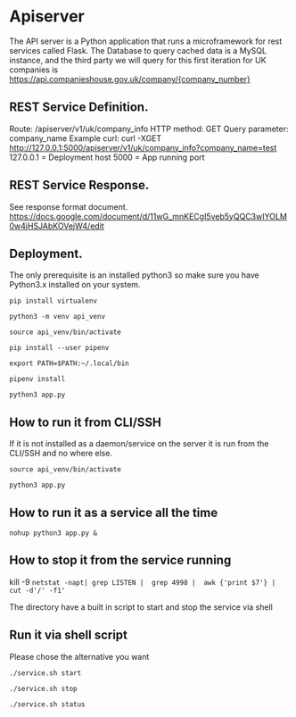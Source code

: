 # Apiserver

The API server is a Python application that runs a microframework for rest services called Flask.
The Database to query cached data is a MySQL instance, and the third party we will query for this first iteration for UK companies is https://api.companieshouse.gov.uk/company/{company_number}

## REST Service Definition.

Route: /apiserver/v1/uk/company_info
HTTP method: GET
Query parameter: company_name
Example curl:
curl -XGET http://127.0.0.1:5000/apiserver/v1/uk/company_info?company_name=test
127.0.0.1 = Deployment host
5000 = App running port

## REST Service Response.

See response format document.
https://docs.google.com/document/d/11wG_mnKECgI5veb5yQQC3wIYOLM0w4jHSJAbKOVejW4/edit


## Deployment.
The only prerequisite is an installed python3 so make sure you have Python3.x installed on your system.

`pip install virtualenv`

`python3 -m venv api_venv`

`source api_venv/bin/activate`

`pip install --user pipenv`

`export PATH=$PATH:~/.local/bin`

`pipenv install`

`python3 app.py` 

## How to run it from CLI/SSH
If it is not installed as a daemon/service on the server it is run from the CLI/SSH and no where else.

`source api_venv/bin/activate`

`python3 app.py` 

## How to run it as a service all the time

` nohup python3 app.py & `

## How to stop it from the service running

 kill -9 `netstat -napt| grep LISTEN |  grep 4998 |  awk {'print $7'} | cut -d'/' -f1' ` 
 
 The directory have a built in script to start and stop the service via shell

## Run it via shell script
Please chose the alternative you want

`./service.sh start`

`./service.sh stop `

`./service.sh status `
